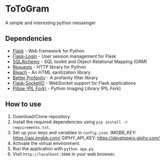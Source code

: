 # ToToGram

A simple and interesting python messenger

## Dependencies

- [Flask](https://flask.palletsprojects.com/) - Web framework for Python
- [Flask-Login](https://flask-login.readthedocs.io/) - User session management for Flask
- [SQLAlchemy](https://www.sqlalchemy.org/) - SQL toolkit and Object-Relational Mapping (ORM)
- [Requests](https://docs.python-requests.org/en/latest/) - HTTP library for Python
- [Bleach](https://bleach.readthedocs.io/) - An HTML sanitization library
- [Better Profanity](https://github.com/snguyenthanh/better_profanity) - A profanity filter library
- [Flask-SocketIO](https://flask-socketio.readthedocs.io/) - WebSocket support for Flask applications
- [Pillow (PIL Fork)](https://pillow.readthedocs.io/) - Python Imaging Library (PIL Fork)

## How to use

1. Download/Clone repository.
2. Install the required dependencies using `pip install -r requirements.txt`.
3. Set up your keys and variables in `config.json`.
    IMGBB_KEY: https://api.imgbb.com/
    GIPHY_API_KEY: https://developers.giphy.com/
4. Activate the virtual environment.
5. Run the application with `python app.py`.
6. Visit `http://localhost:5000` in your web browser.
